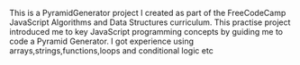 This is a PyramidGenerator project I created as part of the FreeCodeCamp JavaScript Algorithms and Data Structures curriculum. This practise project introduced me to key JavaScript programming concepts by guiding me to code a Pyramid Generator. I got experience using arrays,strings,functions,loops and conditional logic etc
